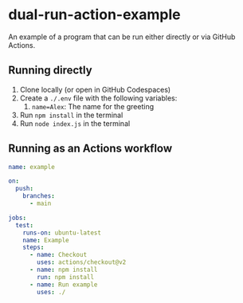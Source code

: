 # dual-run-action-example

An example of a program that can be run either directly or via GitHub Actions.

## Running directly

1. Clone locally (or open in GitHub Codespaces)
1. Create a `./.env` file with the following variables:
   1. `name=Alex`: The name for the greeting
1. Run `npm install` in the terminal
1. Run `node index.js` in the terminal

## Running as an Actions workflow

```yml
name: example

on:
  push:
    branches:
      - main

jobs:
  test:
    runs-on: ubuntu-latest
    name: Example
    steps:
      - name: Checkout
        uses: actions/checkout@v2
      - name: npm install
        run: npm install
      - name: Run example
        uses: ./
```
